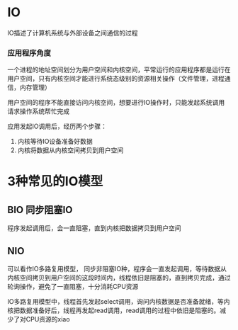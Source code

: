 # IO
IO描述了计算机系统与外部设备之间通信的过程

### 应用程序角度
一个进程的地址空间划分为用户空间和内核空间，平常运行的应用程序都是运行在用户空间，只有内核空间才能进行系统态级别的资源相关操作（文件管理，进程通信，内存管理）

用户空间的程序不能直接访问内核空间，想要进行IO操作时，只能发起系统调用请求操作系统帮忙完成

应用发起IO调用后，经历两个步骤：
1. 内核等待IO设备准备好数据
2. 内核将数据从内核空间拷贝到用户空间


# 3种常见的IO模型
## BIO 同步阻塞IO
程序发起调用后，会一直阻塞，直到内核把数据拷贝到用户空间

## NIO
可以看作IO多路复用模型，
同步非阻塞IO种，程序会一直发起调用，等待数据从内核空间拷贝到用户空间的这段时间内，线程依旧是阻塞的，直到拷贝完成，通过轮询操作，避免了一直阻塞，十分消耗CPU资源

IO多路复用模型中，线程首先发起select调用，询问内核数据是否准备就绪，等内核把数据准备好后，线程再发起read调用，read调用的过程中依旧是阻塞的。减少了对CPU资源的xiao

<!--stackedit_data:
eyJoaXN0b3J5IjpbODM0ODE4MzIzXX0=
-->
